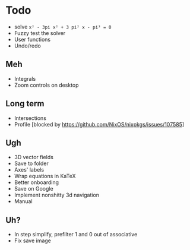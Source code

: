 # Todo

- solve `x² - 3pi x² + 3 pi² x - pi³ = 0`
- Fuzzy test the solver
- User functions
- Undo/redo

## Meh

- Integrals
- Zoom controls on desktop

## Long term

- Intersections
- Profile [blocked by https://github.com/NixOS/nixpkgs/issues/107585]

## Ugh

- 3D vector fields
- Save to folder
- Axes' labels
- Wrap equations in KaTeX
- Better onboarding
- Save on Google
- Implement nonshitty 3d navigation
- Manual

## Uh?

- In step simplify, prefilter 1 and 0 out of associative
- Fix save image
